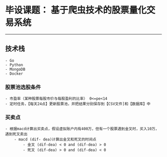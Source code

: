 # 毕设课题： 基于爬虫技术的股票量化交易系统

------

## 技术栈

    - Go
    - Python
    - MongoDB
    - Docker

### 股票池选股条件

    - 市盈率（某种股票每股市价与每股盈利的比率） 0<=pe<14
    - 定时任务，【每天24点】更新股票池，并把结果分别保存到【CSV文件]和【数据库】中

### 买卖点

    - 根据macd计算出买卖点，假设虚拟账户内有400万，但有一个股票遇到金叉时，买入10万，遇到死叉卖出
        - macd (dif- dea)计算出金叉和死叉的时间点
            - 金叉 (dif-dea) < 0 and (dif-dea) > 0
            - 死叉 (dif-dea) > 0 and (dif-dea) < 0
